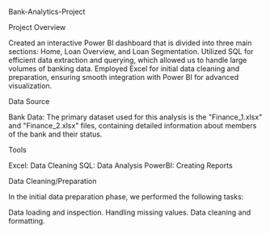 Bank-Analytics-Project

Project Overview

Created an interactive Power BI dashboard that is divided into three main sections: Home, Loan Overview, and Loan Segmentation.
Utilized SQL for efficient data extraction and querying, which allowed us to handle large volumes of banking data.
Employed Excel for initial data cleaning and preparation, ensuring smooth integration with Power BI for advanced visualization.

Data Source

Bank Data: The primary dataset used for this analysis is the "Finance_1.xlsx" and "Finance_2.xlsx" files, containing detailed information about members of the bank and their status.

Tools

Excel: Data Cleaning
SQL: Data Analysis
PowerBI: Creating Reports

Data Cleaning/Preparation

In the initial data preparation phase, we performed the following tasks:

Data loading and inspection.
Handling missing values.
Data cleaning and formatting.
